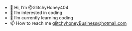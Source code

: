 - 👋 Hi, I’m @GlitchyHoney404
- 👀 I’m interested in coding
- 🌱 I’m currently learning coding
- 📫 How to reach me glitchyhoneyBusiness@hotmail.com

<!---
GlitchyHoney404/GlitchyHoney404 is a ✨ special ✨ repository because its `README.md` (this file) appears on your GitHub profile.
You can click the Preview link to take a look at your changes.
--->

